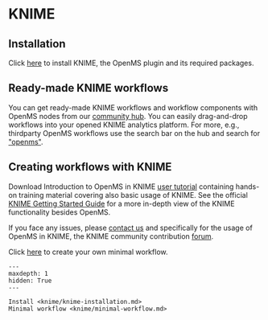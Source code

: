 KNIME
=====

## Installation
Click [here](knime/knime-installation.md) to install KNIME, the OpenMS plugin and its required packages.

## Ready-made KNIME workflows

You can get ready-made KNIME workflows and workflow components with OpenMS nodes from our
[community hub](https://hub.knime.com/openms-team>).
You can easily drag-and-drop workflows into your opened KNIME analytics platform.
For more, e.g., thirdparty OpenMS workflows use the search bar on the hub and search for
["openms"](https://hub.knime.com/search?q=openms).


## Creating workflows with KNIME

Download Introduction to OpenMS in KNIME [user tutorial](/tutorials/knime-user-tutorial.md) containing hands-on training material covering also basic
usage of KNIME. See the official [KNIME Getting Started Guide](https://www.knime.com/getting-started-guide) for a more in-depth view of
the KNIME functionality besides OpenMS.

If you face any issues, please [contact us](/about/communication.md) and specifically for the usage of OpenMS in KNIME, the KNIME community contribution [forum](https://forum.knime.com/tag/openms).

Click [here](knime/minimal-workflow.md) to create your own minimal workflow.

```{toctree}
---
maxdepth: 1
hidden: True
---

Install <knime/knime-installation.md>
Minimal workflow <knime/minimal-workflow.md>
```